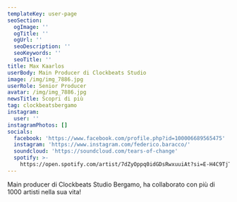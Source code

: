 ```yaml
---
templateKey: user-page
seoSection:
  ogImage: ''
  ogTitle: ''
  ogUrl: ''
  seoDescription: ''
  seoKeywords: ''
  seoTitle: ''
title: Max Kaarlos
userBody: Main Producer di Clockbeats Studio
image: /img/img_7886.jpg
userRole: Senior Producer
avatar: /img/img_7886.jpg
newsTitle: Scopri di più
tag: clockbeatsbergamo
instagram:
  user: ''
instagramPhotos: []
socials:
  facebook: 'https://www.facebook.com/profile.php?id=100006689565475'
  instagram: 'https://www.instagram.com/federico.baracco/'
  soundcloud: 'https://soundcloud.com/tears-of-change'
  spotify: >-
    https://open.spotify.com/artist/7dZyOppq0idGDsRwxuuiAt?si=E-H4C9TjTpedc3tHSy_Jlw
---
```

Main producer di Clockbeats Studio Bergamo, ha collaborato con più di 1000 artisti nella sua vita!

